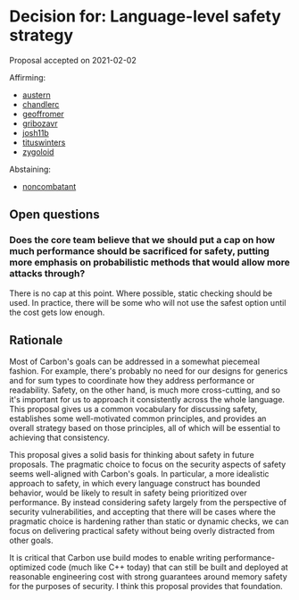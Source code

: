 # Decision for: Language-level safety strategy

<!--
Part of the Carbon Language project, under the Apache License v2.0 with LLVM
Exceptions. See /LICENSE for license information.
SPDX-License-Identifier: Apache-2.0 WITH LLVM-exception
-->

Proposal accepted on 2021-02-02

Affirming:

-   [austern](https://github.com/austern)
-   [chandlerc](https://github.com/chandlerc)
-   [geoffromer](https://github.com/geoffromer)
-   [gribozavr](https://github.com/gribozavr)
-   [josh11b](https://github.com/josh11b)
-   [tituswinters](https://github.com/tituswinters)
-   [zygoloid](https://github.com/zygoloid)

Abstaining:

-   [noncombatant](https://github.com/noncombatant)

## Open questions

### Does the core team believe that we should put a cap on how much performance should be sacrificed for safety, putting more emphasis on probabilistic methods that would allow more attacks through?

There is no cap at this point. Where possible, static checking should be used.
In practice, there will be some who will not use the safest option until the
cost gets low enough.

## Rationale

Most of Carbon's goals can be addressed in a somewhat piecemeal fashion. For
example, there's probably no need for our designs for generics and for sum types
to coordinate how they address performance or readability. Safety, on the other
hand, is much more cross-cutting, and so it's important for us to approach it
consistently across the whole language. This proposal gives us a common
vocabulary for discussing safety, establishes some well-motivated common
principles, and provides an overall strategy based on those principles, all of
which will be essential to achieving that consistency.

This proposal gives a solid basis for thinking about safety in future proposals.
The pragmatic choice to focus on the security aspects of safety seems
well-aligned with Carbon's goals. In particular, a more idealistic approach to
safety, in which every language construct has bounded behavior, would be likely
to result in safety being prioritized over performance. By instead considering
safety largely from the perspective of security vulnerabilities, and accepting
that there will be cases where the pragmatic choice is hardening rather than
static or dynamic checks, we can focus on delivering practical safety without
being overly distracted from other goals.

It is critical that Carbon use build modes to enable writing
performance-optimized code (much like C++ today) that can still be built and
deployed at reasonable engineering cost with strong guarantees around memory
safety for the purposes of security. I think this proposal provides that
foundation.
